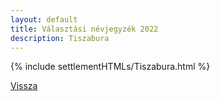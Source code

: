 ```yaml
---
layout: default
title: Választási névjegyzék 2022
description: Tiszabura
---
```


{% include settlementHTMLs/Tiszabura.html %}

[Vissza](../)